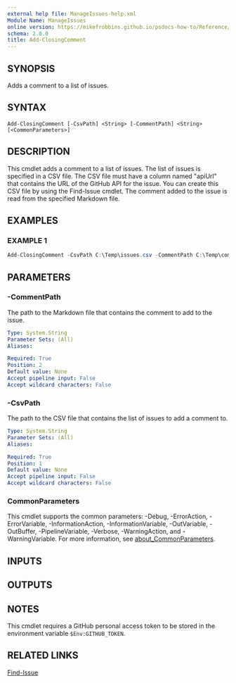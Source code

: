 ```yaml
---
external help file: ManageIssues-help.xml
Module Name: ManageIssues
online version: https://mikefrobbins.github.io/psdocs-how-to/Reference/ManageIssues/Add-ClosingComment.html
schema: 2.0.0
title: Add-ClosingComment
---
```


## SYNOPSIS
Adds a comment to a list of issues.

## SYNTAX

```
Add-ClosingComment [-CsvPath] <String> [-CommentPath] <String> [<CommonParameters>]
```

## DESCRIPTION

This cmdlet adds a comment to a list of issues. The list of issues is specified in a CSV file. The
CSV file must have a column named "apiUrl" that contains the URL of the GitHub API for the issue.
You can create this CSV file by using the Find-Issue cmdlet. The comment added to the issue is read
from the specified Markdown file.

## EXAMPLES

### EXAMPLE 1

```powershell
Add-ClosingComment -CsvPath C:\Temp\issues.csv -CommentPath C:\Temp\comment.md
```

## PARAMETERS

### -CommentPath

The path to the Markdown file that contains the comment to add to the issue.

```yaml
Type: System.String
Parameter Sets: (All)
Aliases:

Required: True
Position: 2
Default value: None
Accept pipeline input: False
Accept wildcard characters: False
```

### -CsvPath

The path to the CSV file that contains the list of issues to add a comment to.

```yaml
Type: System.String
Parameter Sets: (All)
Aliases:

Required: True
Position: 1
Default value: None
Accept pipeline input: False
Accept wildcard characters: False
```

### CommonParameters

This cmdlet supports the common parameters: -Debug, -ErrorAction, -ErrorVariable,
-InformationAction, -InformationVariable, -OutVariable, -OutBuffer, -PipelineVariable, -Verbose,
-WarningAction, and -WarningVariable. For more information, see
[about_CommonParameters](http://go.microsoft.com/fwlink/?LinkID=113216).

## INPUTS

## OUTPUTS

## NOTES

This cmdlet requires a GitHub personal access token to be stored in the environment variable
`$Env:GITHUB_TOKEN`.

## RELATED LINKS

[Find-Issue](../find-issue)
